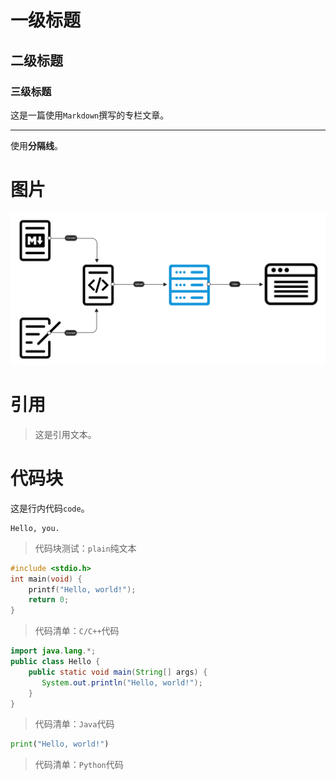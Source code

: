 # 一级标题

## 二级标题

###  三级标题

这是一篇使用`Markdown`撰写的专栏文章。

---

使用**分隔线**。

# 图片

![Test Image](./test.png)

# 引用

> 这是引用文本。

# 代码块

这是行内代码`code`。

```
Hello, you.
```
> 代码块测试：`plain`纯文本

```c
#include <stdio.h>
int main(void) {
    printf("Hello, world!");
    return 0;
}
```
> 代码清单：`C/C++`代码

```java
import java.lang.*;
public class Hello {
    public static void main(String[] args) {
       System.out.println("Hello, world!");
    }
}
```
> 代码清单：`Java`代码

```python
print("Hello, world!")
```
> 代码清单：`Python`代码

